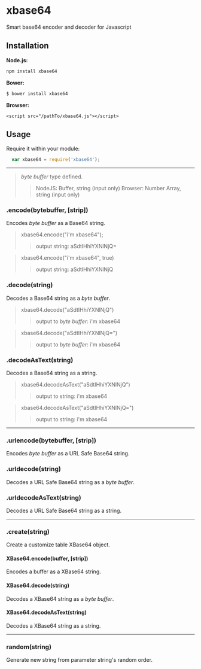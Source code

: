 # xbase64

Smart base64 encoder and decoder for Javascript

## Installation

**Node.js:**

``` sh
npm install xbase64
```

**Bower:**

``` sh
$ bower install xbase64
```

**Browser:**

```
<script src="/pathTo/xbase64.js"></script>
```

## Usage

Require it within your module:

``` javascript
  var xbase64 = require('xbase64');
```

---

> *byte buffer* type defined.
>> NodeJS: Buffer, string (input only)
>> Browser: Number Array, string (input only)

### .encode(bytebuffer, [strip])

Encodes *byte buffer* as a Base64 string.

> xbase64.encode("i'm xbase64");
>> output string: aSdtIHhiYXNlNjQ=

> xbase64.encode("i'm xbase64", true)
>> output string: aSdtIHhiYXNlNjQ

### .decode(string)

Decodes a Base64 string as a *byte buffer*.

> xbase64.decode("aSdtIHhiYXNlNjQ")
>> output to *byte buffer*: i'm xbase64

> xbase64.decode("aSdtIHhiYXNlNjQ=")
>> output to *byte buffer*: i'm xbase64


### .decodeAsText(string)

Decodes a Base64 string as a string.

> xbase64.decodeAsText("aSdtIHhiYXNlNjQ")
>> output to string: i'm xbase64

> xbase64.decodeAsText("aSdtIHhiYXNlNjQ=")
>> output to string: i'm xbase64

---

### .urlencode(bytebuffer, [strip])

Encodes *byte buffer* as a URL Safe Base64 string.

### .urldecode(string)

Decodes a URL Safe Base64 string as a *byte buffer*.

### .urldecodeAsText(string)

Decodes a URL Safe Base64 string as a string.


---

### .create(string)

Create a customize table XBase64 object.

#### XBase64.encode(buffer, [strip])

Encodes a buffer as a XBase64 string.

#### XBase64.decode(string)

Decodes a XBase64 string as a *byte buffer*.

#### XBase64.decodeAsText(string)

Decodes a XBase64 string as a string.


---

### random(string)

Generate new string from parameter string's random order.
